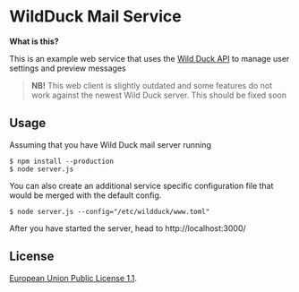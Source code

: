 # WildDuck Mail Service

**What is this?**

This is an example web service that uses the [Wild Duck API](https://github.com/nodemailer/wildduck/wiki/API-Docs) to manage user settings and preview messages

> **NB!** This web client is slightly outdated and some features do not work against the newest Wild Duck server. This should be fixed soon

## Usage

Assuming that you have Wild Duck mail server running

```
$ npm install --production
$ node server.js
```

You can also create an additional service specific configuration file that would be merged with the default config.

```
$ node server.js --config="/etc/wildduck/www.toml"
```

After you have started the server, head to http://localhost:3000/

## License

[European Union Public License 1.1](http://ec.europa.eu/idabc/eupl.html).

